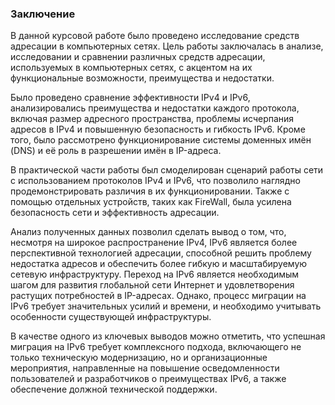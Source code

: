 ### Заключение

В данной курсовой работе было проведено исследование средств адресации в компьютерных сетях. Цель работы заключалась в анализе, исследовании и сравнении различных средств адресации, используемых в компьютерных сетях, с акцентом на их функциональные возможности, преимущества и недостатки.

Было проведено сравнение эффективности IPv4 и IPv6, анализировались преимущества и недостатки каждого протокола, включая размер адресного пространства, проблемы исчерпания адресов в IPv4 и повышенную безопасность и гибкость IPv6. Кроме того, было рассмотрено функционирование системы доменных имён (DNS) и её роль в разрешении имён в IP-адреса.

В практической части работы был смоделирован сценарий работы сети с использованием протоколов IPv4 и IPv6, что позволило наглядно продемонстрировать различия в их функционировании. Также с помощью отдельных устройств, таких как FireWall, была усилена безопасность сети и эффективность адресации.

Анализ полученных данных позволил сделать вывод о том, что, несмотря на широкое распространение IPv4, IPv6 является более перспективной технологией адресации, способной решить проблему недостатка адресов и обеспечить более гибкую и масштабируемую сетевую инфраструктуру. Переход на IPv6 является необходимым шагом для развития глобальной сети Интернет и удовлетворения растущих потребностей в IP-адресах. Однако, процесс миграции на IPv6 требует значительных усилий и времени, и необходимо учитывать особенности существующей инфраструктуры.

В качестве одного из ключевых выводов можно отметить, что успешная миграция на IPv6 требует комплексного подхода, включающего не только техническую модернизацию, но и организационные мероприятия, направленные на повышение осведомленности пользователей и разработчиков о преимуществах IPv6, а также обеспечение должной технической поддержки.
